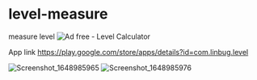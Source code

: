 # level-measure
measure level
![Ad free  - Level Calculator](https://user-images.githubusercontent.com/18083080/161426494-7f519f7f-d15d-4dde-896c-5a85cfb92ea4.png)


App link
https://play.google.com/store/apps/details?id=com.linbug.level


![Screenshot_1648985965](https://user-images.githubusercontent.com/18083080/161426501-839d6d8b-f2da-4e76-9ded-557c531c6aa3.png)
![Screenshot_1648985976](https://user-images.githubusercontent.com/18083080/161426506-ce4c046e-5c23-4add-a70a-251d07b50df0.png)

